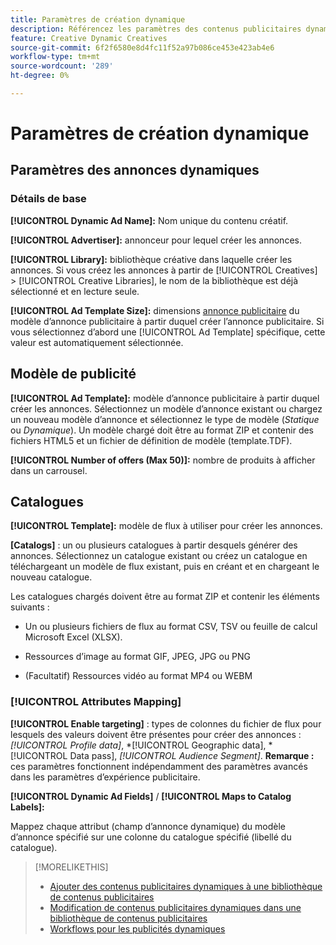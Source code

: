 ```yaml
---
title: Paramètres de création dynamique
description: Référencez les paramètres des contenus publicitaires dynamiques.
feature: Creative Dynamic Creatives
source-git-commit: 6f2f6580e8d4fc11f52a97b086ce453e423ab4e6
workflow-type: tm+mt
source-wordcount: '289'
ht-degree: 0%

---
```


# Paramètres de création dynamique

<!-- add a description -->

<!-- This looks the same for me for either HTML5 type as of 9/24:

## Dynamic ad settings for static HTML5 ads {#dynamic-ad-settings-static-html5}

### Basic Details

**[!UICONTROL Advertiser]:** The advertiser for which to create the ads.

**[!UICONTROL Library]:** The creative library in which to create the ads.

**[!UICONTROL Dynamic Ad Name]:** A unique name for the creative.

**[!UICONTROL Ad Template Size]:** The ad dimensions for the ad template from which to create the ad. If you first select a specific [!UICONTROL Ad Template], then this value is automatically selected.

**[!UICONTROL Ad Template Type]:** The type of ad template from which to create the ad: *[!UICONTROL Static HTML5]* or *[!UICONTROL Dynamic HTML5]*.  If you first select a specific [!UICONTROL Ad Template], then this value is automatically selected.

**[!UICONTROL Ad Template]:** The ad template from which to create the ad.

**[!UICONTROL clickURL]:** A valid landing page URL to which users are redirected when they click the ad.

### [!UICONTROL Attributes Details]

-->

## Paramètres des annonces dynamiques<!-- for dynamic HTML5 ads {#dynamic-ad-settings-dynamic-html5}-->

<!-- add a description -->

### Détails de base

**[!UICONTROL Dynamic Ad Name]:** Nom unique du contenu créatif.

**[!UICONTROL Advertiser]:** annonceur pour lequel créer les annonces.

**[!UICONTROL Library]:** bibliothèque créative dans laquelle créer les annonces. Si vous créez les annonces à partir de [!UICONTROL Creatives] > [!UICONTROL Creative Libraries], le nom de la bibliothèque est déjà sélectionné et en lecture seule.

**[!UICONTROL Ad Template Size]:** dimensions [annonce publicitaire](/help/creative/creative-libraries/creative-sizes.md) du modèle d’annonce publicitaire à partir duquel créer l’annonce publicitaire. Si vous sélectionnez d’abord une [!UICONTROL Ad Template] spécifique, cette valeur est automatiquement sélectionnée.

## Modèle de publicité

**[!UICONTROL Ad Template]:** modèle d’annonce publicitaire à partir duquel créer les annonces. Sélectionnez un modèle d’annonce existant ou chargez un nouveau modèle d’annonce et sélectionnez le type de modèle (*Statique* ou *Dynamique*). Un modèle chargé doit être au format ZIP et contenir des fichiers HTML5 et un fichier de définition de modèle (template.TDF). <!-- Need to add more specs for that -->

**[!UICONTROL Number of offers (Max 50)]:** nombre de produits à afficher dans un carrousel.

## Catalogues

**[!UICONTROL Template]:** modèle de flux à utiliser pour créer les annonces.

**\[Catalogs\]** : un ou plusieurs catalogues à partir desquels générer des annonces. Sélectionnez un catalogue existant ou créez un catalogue en téléchargeant un modèle de flux existant, puis en créant et en chargeant le nouveau catalogue.

Les catalogues chargés doivent être au format ZIP et contenir les éléments suivants :

* Un ou plusieurs fichiers de flux au format CSV, TSV ou feuille de calcul Microsoft Excel (XLSX).<!-- Need to add more specs for that -->

* Ressources d’image au format GIF, JPEG, JPG ou PNG

* (Facultatif) Ressources vidéo au format MP4 ou WEBM

### [!UICONTROL Attributes Mapping]

**[!UICONTROL Enable targeting]** : <!-- "targeting options/filters," but I don't think this means user targeting since that is set in the experience/ad on DSP -->types de colonnes du fichier de flux pour lesquels des valeurs doivent être présentes pour créer des annonces : *[!UICONTROL Profile data]*, *[!UICONTROL Geographic data], *[!UICONTROL Data pass], *[!UICONTROL Audience Segment]*.  **Remarque :** ces paramètres fonctionnent indépendamment des paramètres avancés dans les paramètres d’expérience publicitaire.<!-- Clarify what qualifies for each, and explain more -->

**[!UICONTROL Dynamic Ad Fields]** / **[!UICONTROL Maps to Catalog Labels]:**

Mappez chaque attribut (champ d’annonce dynamique) du modèle d’annonce spécifié sur une colonne du catalogue spécifié (libellé du catalogue).

>[!MORELIKETHIS]
>
>* [Ajouter des contenus publicitaires dynamiques à une bibliothèque de contenus publicitaires](creative-add-dynamic.md)
>* [Modification de contenus publicitaires dynamiques dans une bibliothèque de contenus publicitaires](creative-edit-dynamic.md)
>* [Workflows pour les publicités dynamiques](/help/creative/introduction/workflow-dynamic-ads.md)
